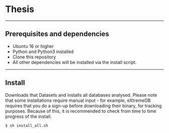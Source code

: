 # Thesis

___
## Prerequisites and dependencies

- Ubuntu 16 or higher
- Python and Python3 installed
- Clone this repository
- All other dependencies will be installed via the install script.

___
## Install

Downloads that Datasets and installs all databases analysed. Please note that some installations require manual input - for example, eXtremeDB requires that you do a sign-up before downloading their binary, for tracking purposes. Because of this, it is recommended to check from time to time progress of the install.

```bash
$ sh install_all.sh
```
